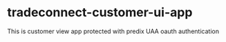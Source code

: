 # tradeconnect-customer-ui-app
This is customer view app protected with predix UAA oauth authentication
